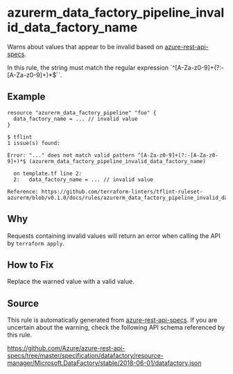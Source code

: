 <!--- This file generated by `tools/apispec-rule-gen/main.go`. DO NOT EDIT --->

# azurerm_data_factory_pipeline_invalid_data_factory_name

Warns about values that appear to be invalid based on [azure-rest-api-specs](https://github.com/Azure/azure-rest-api-specs).

In this rule, the string must match the regular expression `^[A-Za-z0-9]+(?:-[A-Za-z0-9]+)*$``.

## Example

```hcl
resource "azurerm_data_factory_pipeline" "foo" {
  data_factory_name = ... // invalid value
}
```

```
$ tflint
1 issue(s) found:

Error: "..." does not match valid pattern ^[A-Za-z0-9]+(?:-[A-Za-z0-9]+)*$ (azurerm_data_factory_pipeline_invalid_data_factory_name)

  on template.tf line 2:
  2:   data_factory_name = ... // invalid value

Reference: https://github.com/terraform-linters/tflint-ruleset-azurerm/blob/v0.1.0/docs/rules/azurerm_data_factory_pipeline_invalid_data_factory_name.md

```

## Why

Requests containing invalid values will return an error when calling the API by `terraform apply`.

## How to Fix

Replace the warned value with a valid value.

## Source

This rule is automatically generated from [azure-rest-api-specs](https://github.com/Azure/azure-rest-api-specs). If you are uncertain about the warning, check the following API schema referenced by this rule.

https://github.com/Azure/azure-rest-api-specs/tree/master/specification/datafactory/resource-manager/Microsoft.DataFactory/stable/2018-06-01/datafactory.json
